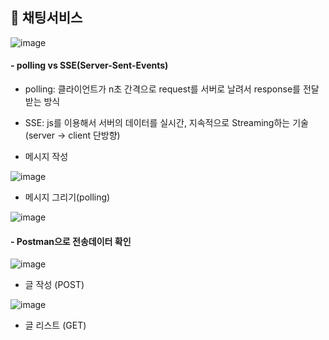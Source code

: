 ## 📱 채팅서비스

![image](https://github.com/ohyo555/chat_app_24_04/assets/153146836/5b3f508e-7804-47e5-822c-e7c5261ad6d8)

#### - polling vs SSE(Server-Sent-Events)
- polling: 클라이언트가 n초 간격으로 request를 서버로 날려서 response를 전달받는 방식
- SSE: js를 이용해서 서버의 데이터를 실시간, 지속적으로 Streaming하는 기술 (server → client 단방향)
  
- 메시지 작성 

![image](https://github.com/ohyo555/chat_app_24_04/assets/153146836/79785fea-1731-4f34-9f37-0fc5bccaa2fb)
- 메시지 그리기(polling)
  
![image](https://github.com/ohyo555/chat_app_24_04/assets/153146836/5dd8328b-051e-4749-ad60-267707065b68)

#### - Postman으로 전송데이터 확인

![image](https://github.com/ohyo555/chat_app_24_04/assets/153146836/f0a2405e-c2e5-4032-9a22-e0d8ac94c6e0)
- 글 작성 (POST)
  
![image](https://github.com/ohyo555/chat_app_24_04/assets/153146836/27a665c6-ab4d-4bb0-8e05-771965adc109)
- 글 리스트 (GET)
